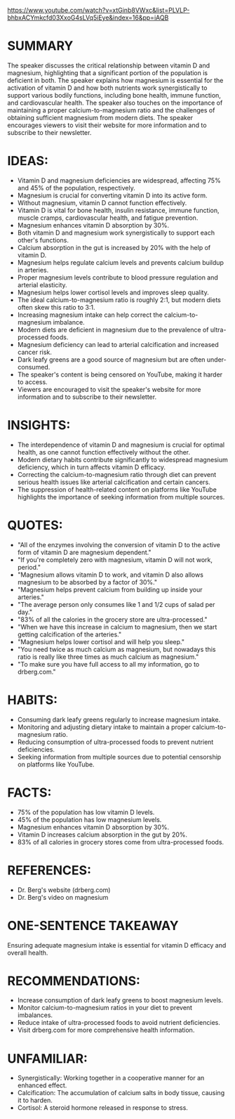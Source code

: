 https://www.youtube.com/watch?v=xtGinb8VWxc&list=PLVLP-bhbxACYmkcfd03XxoG4sLVq5iEye&index=16&pp=iAQB
# SUMMARY
The speaker discusses the critical relationship between vitamin D and magnesium, highlighting that a significant portion of the population is deficient in both. The speaker explains how magnesium is essential for the activation of vitamin D and how both nutrients work synergistically to support various bodily functions, including bone health, immune function, and cardiovascular health. The speaker also touches on the importance of maintaining a proper calcium-to-magnesium ratio and the challenges of obtaining sufficient magnesium from modern diets. The speaker encourages viewers to visit their website for more information and to subscribe to their newsletter.

# IDEAS:
- Vitamin D and magnesium deficiencies are widespread, affecting 75% and 45% of the population, respectively.
- Magnesium is crucial for converting vitamin D into its active form.
- Without magnesium, vitamin D cannot function effectively.
- Vitamin D is vital for bone health, insulin resistance, immune function, muscle cramps, cardiovascular health, and fatigue prevention.
- Magnesium enhances vitamin D absorption by 30%.
- Both vitamin D and magnesium work synergistically to support each other's functions.
- Calcium absorption in the gut is increased by 20% with the help of vitamin D.
- Magnesium helps regulate calcium levels and prevents calcium buildup in arteries.
- Proper magnesium levels contribute to blood pressure regulation and arterial elasticity.
- Magnesium helps lower cortisol levels and improves sleep quality.
- The ideal calcium-to-magnesium ratio is roughly 2:1, but modern diets often skew this ratio to 3:1.
- Increasing magnesium intake can help correct the calcium-to-magnesium imbalance.
- Modern diets are deficient in magnesium due to the prevalence of ultra-processed foods.
- Magnesium deficiency can lead to arterial calcification and increased cancer risk.
- Dark leafy greens are a good source of magnesium but are often under-consumed.
- The speaker's content is being censored on YouTube, making it harder to access.
- Viewers are encouraged to visit the speaker's website for more information and to subscribe to their newsletter.

# INSIGHTS:
- The interdependence of vitamin D and magnesium is crucial for optimal health, as one cannot function effectively without the other.
- Modern dietary habits contribute significantly to widespread magnesium deficiency, which in turn affects vitamin D efficacy.
- Correcting the calcium-to-magnesium ratio through diet can prevent serious health issues like arterial calcification and certain cancers.
- The suppression of health-related content on platforms like YouTube highlights the importance of seeking information from multiple sources.

# QUOTES:
- "All of the enzymes involving the conversion of vitamin D to the active form of vitamin D are magnesium dependent."
- "If you're completely zero with magnesium, vitamin D will not work, period."
- "Magnesium allows vitamin D to work, and vitamin D also allows magnesium to be absorbed by a factor of 30%."
- "Magnesium helps prevent calcium from building up inside your arteries."
- "The average person only consumes like 1 and 1/2 cups of salad per day."
- "83% of all the calories in the grocery store are ultra-processed."
- "When we have this increase in calcium to magnesium, then we start getting calcification of the arteries."
- "Magnesium helps lower cortisol and will help you sleep."
- "You need twice as much calcium as magnesium, but nowadays this ratio is really like three times as much calcium as magnesium."
- "To make sure you have full access to all my information, go to drberg.com."

# HABITS:
- Consuming dark leafy greens regularly to increase magnesium intake.
- Monitoring and adjusting dietary intake to maintain a proper calcium-to-magnesium ratio.
- Reducing consumption of ultra-processed foods to prevent nutrient deficiencies.
- Seeking information from multiple sources due to potential censorship on platforms like YouTube.

# FACTS:
- 75% of the population has low vitamin D levels.
- 45% of the population has low magnesium levels.
- Magnesium enhances vitamin D absorption by 30%.
- Vitamin D increases calcium absorption in the gut by 20%.
- 83% of all calories in grocery stores come from ultra-processed foods.

# REFERENCES:
- Dr. Berg's website (drberg.com)
- Dr. Berg's video on magnesium

# ONE-SENTENCE TAKEAWAY
Ensuring adequate magnesium intake is essential for vitamin D efficacy and overall health.

# RECOMMENDATIONS:
- Increase consumption of dark leafy greens to boost magnesium levels.
- Monitor calcium-to-magnesium ratios in your diet to prevent imbalances.
- Reduce intake of ultra-processed foods to avoid nutrient deficiencies.
- Visit drberg.com for more comprehensive health information.

# UNFAMILIAR:
- Synergistically: Working together in a cooperative manner for an enhanced effect.
- Calcification: The accumulation of calcium salts in body tissue, causing it to harden.
- Cortisol: A steroid hormone released in response to stress.

